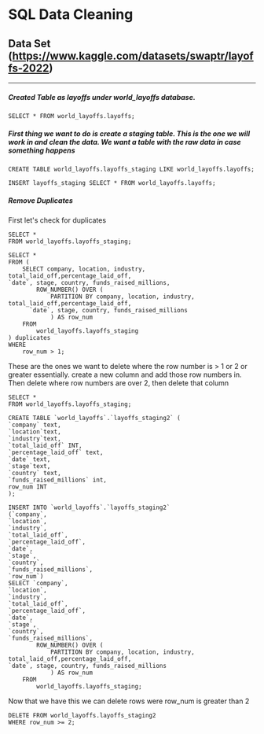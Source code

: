 # SQL Data Cleaning

## Data Set (https://www.kaggle.com/datasets/swaptr/layoffs-2022)
---


##### Created Table as **layoffs** under **world_layoffs** database.

```
SELECT * FROM world_layoffs.layoffs;
```

##### First thing we want to do is create a staging table. This is the one we will work in and clean the data. We want a table with the raw data in case something happens

```
CREATE TABLE world_layoffs.layoffs_staging LIKE world_layoffs.layoffs;
```

```
INSERT layoffs_staging SELECT * FROM world_layoffs.layoffs;
```

##### Remove Duplicates

First let's check for duplicates

```
SELECT *
FROM world_layoffs.layoffs_staging;
```
```
SELECT *
FROM (
	SELECT company, location, industry, total_laid_off,percentage_laid_off,
`date`, stage, country, funds_raised_millions,
		ROW_NUMBER() OVER (
			PARTITION BY company, location, industry, total_laid_off,percentage_laid_off,
      `date`, stage, country, funds_raised_millions
			) AS row_num
	FROM 
		world_layoffs.layoffs_staging
) duplicates
WHERE 
	row_num > 1;
```


These are the ones we want to delete where the row number is > 1 or 2 or greater essentially. create a new column and add those row numbers in. Then delete where row numbers are over 2, then delete that column

```
SELECT *
FROM world_layoffs.layoffs_staging;
```

```
CREATE TABLE `world_layoffs`.`layoffs_staging2` (
`company` text,
`location`text,
`industry`text,
`total_laid_off` INT,
`percentage_laid_off` text,
`date` text,
`stage`text,
`country` text,
`funds_raised_millions` int,
row_num INT
);
```

```
INSERT INTO `world_layoffs`.`layoffs_staging2`
(`company`,
`location`,
`industry`,
`total_laid_off`,
`percentage_laid_off`,
`date`,
`stage`,
`country`,
`funds_raised_millions`,
`row_num`)
SELECT `company`,
`location`,
`industry`,
`total_laid_off`,
`percentage_laid_off`,
`date`,
`stage`,
`country`,
`funds_raised_millions`,
		ROW_NUMBER() OVER (
			PARTITION BY company, location, industry, total_laid_off,percentage_laid_off,
`date`, stage, country, funds_raised_millions
			) AS row_num
	FROM 
		world_layoffs.layoffs_staging;
```

Now that we have this we can delete rows were row_num is greater than 2

```
DELETE FROM world_layoffs.layoffs_staging2
WHERE row_num >= 2;
```
